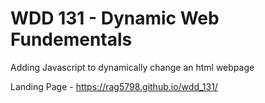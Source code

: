 # WDD 131 - Dynamic Web Fundementals

Adding Javascript to dynamically change an html webpage

Landing Page - https://rag5798.github.io/wdd_131/
